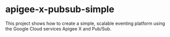 # apigee-x-pubsub-simple
This project shows how to create a simple, scalable eventing platform using the Google Cloud services Apigee X and Pub/Sub.
